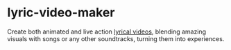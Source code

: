 # lyric-video-maker
Create both animated and live action <a href="https://www.steve.ai/lyric-video-maker">lyrical videos</a>, blending amazing visuals with songs or any other soundtracks, turning them into experiences.
